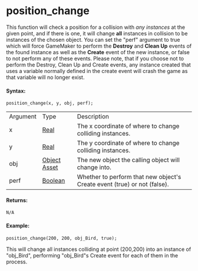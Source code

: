 # position_change

This function will check a position for a collision with *any instances*
at the given point, and if there is one, it will change **all**
instances in collision to be instances of the chosen object. You can set
the "perf" argument to true which will force GameMaker to perform the
**Destroy** and **Clean Up** events of the found instance as well as the
**Create** event of the new instance, or false to not perform any of
these events. Please note, that if you choose not to perform the
Destroy, Clean Up and Create events, any instance created that uses a
variable normally defined in the create event will crash the game as
that variable will no longer exist.

#### Syntax:

``` gml
position_change(x, y, obj, perf);
```

|          |                                                                            |                                                                          |
|----------|----------------------------------------------------------------------------|--------------------------------------------------------------------------|
| Argument | Type                                                                       | Description                                                              |
| x        |  [Real](../../../../../GameMaker_Language/GML_Overview/Data_Types)     | The x coordinate of where to change colliding instances.                 |
| y        |  [Real](../../../../../GameMaker_Language/GML_Overview/Data_Types)     | The y coordinate of where to change colliding instances.                 |
| obj      |  [Object Asset](../../../../../The_Asset_Editors/Objects)              | The new object the calling object will change into.                      |
| perf     |  [Boolean](../../../../../GameMaker_Language/GML_Overview/Data_Types)  | Whether to perform that new object's Create event (true) or not (false). |

#### Returns:

``` gml
N/A
```

#### Example:

``` gml
position_change(200, 200, obj_Bird, true);
```

This will change all instances colliding at point (200,200) into an
instance of "obj_Bird", performing "obj_Bird"s Create event for each of
them in the process.
